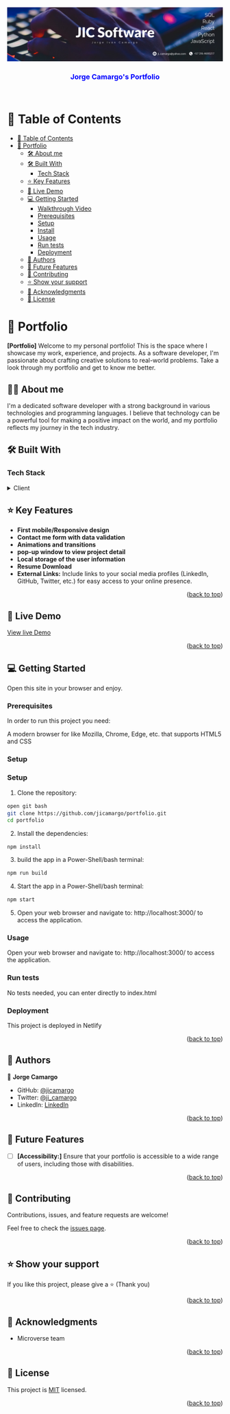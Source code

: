 <a name="readme-top"></a>

<div align="center">
  <br/>
  <img src="public/images/jicsoftware.-cover-2023.png" alt="banner image">
  <br/>
  <h3 style="color:blue"><b>Jorge Camargo's Portfolio</b></h3>
  <br/>
</div>

<!-- TABLE OF CONTENTS -->
# 📗 Table of Contents

- [📗 Table of Contents](#-table-of-contents)
- [📖 Portfolio ](#aboutproject)
  - [🛠 About me ](#about)
  - [🛠 Built With ](#built-with)
    - [Tech Stack ](#tech-stack-)
  - [⭐️ Key Features ](#️key-features-)
  - [🚀 Live Demo ](#-live-demo-)
  - [💻 Getting Started ](#-getting-started-)
    - [Walkthrough Video](#walkthrough-video)
    - [Prerequisites](#prerequisites)
    - [Setup](#setup)
    - [Install](#install)
    - [Usage](#usage)
    - [Run tests](#run-tests)
    - [Deployment](#deployment)
  - [👥 Authors ](#-authors-)
  - [🔭 Future Features ](#-future-features-)
  - [🤝 Contributing ](#-contributing-)
  - [⭐️ Show your support ](#️-show-your-support-)
  - [🙏 Acknowledgments ](#-acknowledgments-)
  - [📝 License ](#-license-)

<!-- PROJECT DESCRIPTION -->
# 📖 Portfolio <a name="aboutproject"></a>

**[Portfolio]** Welcome to my personal portfolio! This is the space where I showcase my work, experience, and projects. As a software developer, I'm passionate about crafting creative solutions to real-world problems. Take a look through my portfolio and get to know me better.

## 👨🏽 About me <a name="about"></a>
I'm a dedicated software developer with a strong background in various technologies and programming languages. I believe that technology can be a powerful tool for making a positive impact on the world, and my portfolio reflects my journey in the tech industry.

## 🛠 Built With <a name="built-with"></a>

### Tech Stack <a name="tech-stack"></a>

<details>
  <summary>Client</summary>
  <ul>
    <li>REACT</li>
    <li>JavaScript</li>
    <li>HTML</li>
    <li>CSS</li>
  </ul>
</details>

## ⭐️ Key Features <a name="key-features"></a>

- **First mobile/Responsive design**
- **Contact me form with data validation**
- **Animations and transitions**
- **pop-up window to view project detail**
- **Local storage of the user information**
- **Resume Download**
- **External Links:** Include links to your social media profiles (LinkedIn, GitHub, Twitter, etc.) for easy access to your online presence.

<p align="right">(<a href="#readme-top">back to top</a>)</p>

<!-- LIVE DEMO -->

## 🚀 Live Demo <a name="live-demo"></a>

[View live Demo](https://jicamargo.github.io/first-mobile-portfolio/)

<p align="right">(<a href="#readme-top">back to top</a>)</p>

<!-- GETTING STARTED -->

## 💻 Getting Started <a name="getting-started"></a>

Open this site in your browser and enjoy.


### Prerequisites

In order to run this project you need:

A modern browser for like Mozilla, Chrome, Edge, etc. that supports HTML5 and CSS

### Setup

<!-- Setup -->
### Setup <a name="setup"></a>

1. Clone the repository:

```bash
open git bash
git clone https://github.com/jicamargo/portfolio.git
cd portfolio
```

2. Install the dependencies:

```
npm install
```

3. build the app in a Power-Shell/bash terminal:

```bash
npm run build
```

4. Start the app in a Power-Shell/bash terminal:

```bash
npm start
```

5. Open your web browser and navigate to: http://localhost:3000/ to access the application.


### Usage

Open your web browser and navigate to: http://localhost:3000/ to access the application.

### Run tests

No tests needed, you can enter directly to index.html 

### Deployment

This project is deployed in Netlify

<p align="right">(<a href="#readme-top">back to top</a>)</p>

<!-- AUTHORS -->

## 👥 Authors <a name="authors"></a>

👤 **Jorge Camargo**

- GitHub: [@jicamargo](https://github.com/jicamargo)
- Twitter: [@ji_camargo](https://twitter.com/ji_camargo)
- LinkedIn: [LinkedIn](https://linkedin.com/in/jorgecamargog)

<p align="right">(<a href="#readme-top">back to top</a>)</p>

<!-- FUTURE FEATURES -->

## 🔭 Future Features <a name="future-features"></a>

- [ ] **[Accessibility:]** Ensure that your portfolio is accessible to a wide range of users, including those with disabilities.

<p align="right">(<a href="#readme-top">back to top</a>)</p>

<!-- CONTRIBUTING -->

## 🤝 Contributing <a name="contributing"></a>

Contributions, issues, and feature requests are welcome!

Feel free to check the [issues page](../../issues/).

<p align="right">(<a href="#readme-top">back to top</a>)</p>

<!-- SUPPORT -->

## ⭐️ Show your support <a name="support"></a>

If you like this project, please give a ⭐️ (Thank you) 
<p align="right">(<a href="#readme-top">back to top</a>)</p>

<!-- ACKNOWLEDGEMENTS -->

## 🙏 Acknowledgments <a name="acknowledgements"></a>

- Microverse team
<p align="right">(<a href="#readme-top">back to top</a>)</p>

## 📝 License <a name="license"></a>

This project is [MIT](./LICENSE) licensed.
<p align="right">(<a href="#readme-top">back to top</a>)</p>

